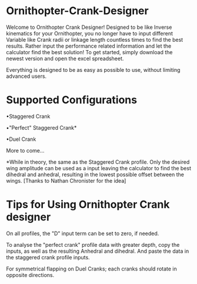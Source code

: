 # Ornithopter-Crank-Designer

  Welcome to Ornithopter Crank Designer!
Designed to be like Inverse kinematics for your Ornithopter, you no longer have to input different 
Variable like Crank radii or linkage length countless times to find the best results. Rather input the performance related information and let the calculator 
find the best solution!
To get started, simply download the newest version and open the excel spreadsheet.

Everything is designed to be as easy as possible to use, without limiting advanced users.

# Supported Configurations

•Staggered Crank

•"Perfect" Staggered Crank*

•Duel Crank

More to come...

*While in theory, the same as the Staggered Crank profile. Only the desired wing amplitude can be used as a input
leaving the calculator to find the best dihedral and anhedral, resulting in the lowest possible offset between the wings.
[Thanks to Nathan Chronister for the idea]

# Tips for Using Ornithopter Crank designer

On all profiles, the "D" input term can be set to zero, if needed.

To analyse the "perfect crank" profile data with greater depth, copy the inputs, as well as the resulting Anhedral and dihedral. And paste the data in the staggered crank profile inputs.

For symmetrical flapping on Duel Cranks; each cranks should rotate in opposite directions.
